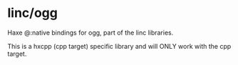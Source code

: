 # linc/ogg
Haxe @:native bindings for ogg, part of the linc libraries.

This is a hxcpp (cpp target) specific library and will ONLY work with the cpp target.